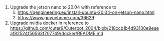 1. Upgrade the jetson nano to 20.04 with reference to 
   1) https://qengineering.eu/install-ubuntu-20.04-on-jetson-nano.html
   2) https://www.guyuehome.com/36629
2. Upgrade nvidia docker in reference to https://github.com/cuter9/Cuterbot_2004/blob/218ccb1b4d93130e9eaeaf82524f56563f707749/docker/README.md
   